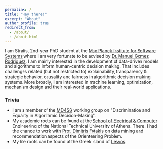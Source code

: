 ```yaml
---
permalink: /
title: "Hey there!"
excerpt: "About"
author_profile: true
redirect_from: 
  - /about/
  - /about.html
---
```


I am Stratis, 2nd-year PhD student at the [Max Planck Institute for Software Systems](https://www.mpi-sws.org/) where I am very fortunate to be advised by [Dr. Manuel Gomez Rodriguez](https://people.mpi-sws.org/~manuelgr/index.html). I am mainly interested in the development of data-driven models and algorithms to inform human-centric decision making. That includes challenges related (but not restricted to) explainability, transparency & strategic behavior, causality and fairness in algorithmic decision making systems. More broadly, I am interested in machine learning, optimization, mechanism design and their real-world applications.

### Trivia
* I am a member of the [MD4SG](https://www.md4sg.com/) working group on "Discrimination and Equality in Algorithmic Decision-Making".
* My academic roots can be found at the [School of Electrical & Computer Engineering](https://www.ece.ntua.gr/en) of the [National Technical University of Athens](https://www.ntua.gr/en/). There, I had the chance to work with [Prof. Dimitris Fotakis](https://www.softlab.ntua.gr/~fotakis/) on data mining and recommendation aspects of the Orienteering Problem.
* My life roots can be found at the Greek island of [Lesvos](https://www.lesvos.com/index.html).
